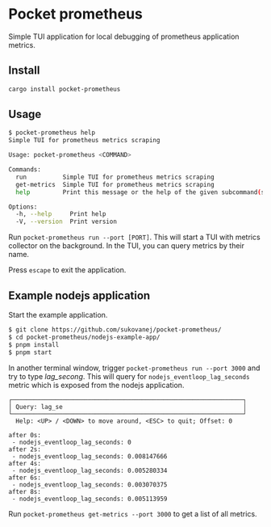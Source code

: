 # Pocket prometheus

Simple TUI application for local debugging of prometheus application metrics.

## Install

```bash
cargo install pocket-prometheus
```

## Usage

```bash
$ pocket-prometheus help
Simple TUI for prometheus metrics scraping

Usage: pocket-prometheus <COMMAND>

Commands:
  run          Simple TUI for prometheus metrics scraping
  get-metrics  Simple TUI for prometheus metrics scraping
  help         Print this message or the help of the given subcommand(s)

Options:
  -h, --help     Print help
  -V, --version  Print version
```

Run `pocket-prometheus run --port [PORT]`. This will start a TUI with metrics collector on the background. 
In the TUI, you can query metrics by their name.

Press `escape` to exit the application.

## Example nodejs application

Start the example application.

```bash
$ git clone https://github.com/sukovanej/pocket-prometheus/
$ cd pocket-prometheus/nodejs-example-app/
$ pnpm install
$ pnpm start
```

In another terminal window, trigger `pocket-prometheus run --port 3000` and try to type *lag_secong*.
This will query for `nodejs_eventloop_lag_seconds` metric which is exposed from the nodejs 
application.

```
┌────────────────────────────────────────────────────────────────┐
│ Query: lag_se                                                  │
└────────────────────────────────────────────────────────────────┘
  Help: <UP> / <DOWN> to move around, <ESC> to quit; Offset: 0

after 0s:
 - nodejs_eventloop_lag_seconds: 0
after 2s:
 - nodejs_eventloop_lag_seconds: 0.008147666
after 4s:
 - nodejs_eventloop_lag_seconds: 0.005280334
after 6s:
 - nodejs_eventloop_lag_seconds: 0.003070375
after 8s:
 - nodejs_eventloop_lag_seconds: 0.005113959
```

Run `pocket-prometheus get-metrics --port 3000` to get a list of all metrics.
